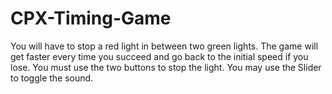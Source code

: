 # CPX-Timing-Game
You will have to stop a red light in between two green lights. The game will get faster every time you succeed and go back to the initial speed if you lose.
You must use the two buttons to stop the light. You may use the Slider to toggle the sound.
